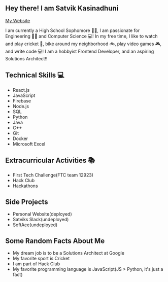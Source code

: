 ## Hey there! I am Satvik Kasinadhuni 
[My Website](https://kasinadhuniprogrammer.github.io/Personal-Website/)

I am currently a High School Sophomore 👨‍🎓, I am passionate for Engineering 🧑‍🔧 and Computer Science 💻! In my free time, I like to watch and play cricket 🏏, bike around my neighborhood 🚲, play video games 🎮, and write code 💻! I am a hobbyist Frontend Developer, and an aspiring Solutions Architect!!



## Technical Skills 💻
- React.js
- JavaScript
- Firebase
- Node.js 
- SQL 
- Python
- Java
- C++
- Git
- Docker
- Microsoft Excel


## Extracurricular Activities 📚
- First Tech Challenge(FTC team 12923) 
- Hack Club 
- Hackathons 

## Side Projects 
- Personal Website(deployed)
- Satviks Slack(undeployed)
- SoftAce(undeployed)


## Some Random Facts About Me 
- My dream job is to be a Solutions Architect at Google
- My favorite sport is Cricket 
- I am part of Hack Club
- My favorite programming language is JavaScript(JS > Python, it's just a fact)


<!--
**KasinadhuniProgrammer/KasinadhuniProgrammer** is a ✨ _special_ ✨ repository because its `README.md` (this file) appears on your GitHub profile.
